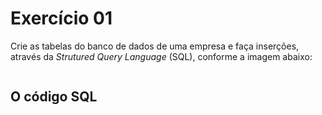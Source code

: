 <h1> Exercício 01 </h1>
<p>
  Crie as tabelas do banco de dados de uma empresa e faça inserções, através da <em> Strutured Query Language </em> (SQL), conforme a imagem abaixo:
 </p>
 <img src = "">
 <h2> O código SQL </h2>

